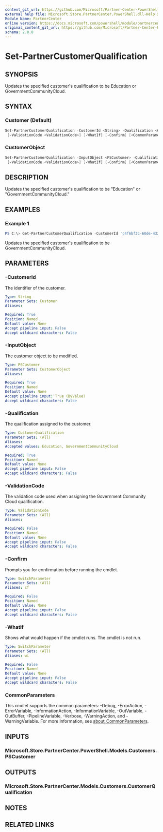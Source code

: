 ```yaml
---
content_git_url: https://github.com/Microsoft/Partner-Center-PowerShell/blob/master/docs/help/Set-PartnerCustomerQualification.md
external help file: Microsoft.Store.PartnerCenter.PowerShell.dll-Help.xml
Module Name: PartnerCenter
online version: https://docs.microsoft.com/powershell/module/partnercenter/Set-PartnerCustomerQualification
original_content_git_url: https://github.com/Microsoft/Partner-Center-PowerShell/blob/master/docs/help/Set-PartnerCustomerQualification.md
schema: 2.0.0
---
```


# Set-PartnerCustomerQualification

## SYNOPSIS
Updates the specified customer's qualification to be Education or GovernmentCommunityCloud.

## SYNTAX

### Customer (Default)
```powershell
Set-PartnerCustomerQualification -CustomerId <String> -Qualification <CustomerQualification>
 [-ValidationCode <ValidationCode>] [-WhatIf] [-Confirm] [<CommonParameters>]
```

### CustomerObject
```powershell
Set-PartnerCustomerQualification -InputObject <PSCustomer> -Qualification <CustomerQualification>
 [-ValidationCode <ValidationCode>] [-WhatIf] [-Confirm] [<CommonParameters>]
```

## DESCRIPTION
Updates the specified customer's qualification to be "Education" or "GovernmentCommunityCloud."

## EXAMPLES

### Example 1
```powershell
PS C:\> Get-PartnerCustomerQualification -CustomerId 'c4f6bf3c-60de-432e-a3ec-20bcc5b26ec2' -Qualification GovernmentCommunityCloud
```

Updates the specified customer's qualification to be GovernmentCommunityCloud.

## PARAMETERS

### -CustomerId
The identifier of the customer.

```yaml
Type: String
Parameter Sets: Customer
Aliases:

Required: True
Position: Named
Default value: None
Accept pipeline input: False
Accept wildcard characters: False
```

### -InputObject
The customer object to be modified.

```yaml
Type: PSCustomer
Parameter Sets: CustomerObject
Aliases:

Required: True
Position: Named
Default value: None
Accept pipeline input: True (ByValue)
Accept wildcard characters: False
```

### -Qualification
The qualification assigned to the customer.

```yaml
Type: CustomerQualification
Parameter Sets: (All)
Aliases:
Accepted values: Education, GovernmentCommunityCloud

Required: True
Position: Named
Default value: None
Accept pipeline input: False
Accept wildcard characters: False
```

### -ValidationCode
The validation code used when assigning the Government Community Cloud qualification.

```yaml
Type: ValidationCode
Parameter Sets: (All)
Aliases:

Required: False
Position: Named
Default value: None
Accept pipeline input: False
Accept wildcard characters: False
```

### -Confirm
Prompts you for confirmation before running the cmdlet.

```yaml
Type: SwitchParameter
Parameter Sets: (All)
Aliases: cf

Required: False
Position: Named
Default value: None
Accept pipeline input: False
Accept wildcard characters: False
```

### -WhatIf
Shows what would happen if the cmdlet runs.
The cmdlet is not run.

```yaml
Type: SwitchParameter
Parameter Sets: (All)
Aliases: wi

Required: False
Position: Named
Default value: None
Accept pipeline input: False
Accept wildcard characters: False
```

### CommonParameters
This cmdlet supports the common parameters: -Debug, -ErrorAction, -ErrorVariable, -InformationAction, -InformationVariable, -OutVariable, -OutBuffer, -PipelineVariable, -Verbose, -WarningAction, and -WarningVariable. For more information, see [about_CommonParameters](http://go.microsoft.com/fwlink/?LinkID=113216).

## INPUTS

### Microsoft.Store.PartnerCenter.PowerShell.Models.Customers.PSCustomer

## OUTPUTS

### Microsoft.Store.PartnerCenter.Models.Customers.CustomerQualification

## NOTES

## RELATED LINKS
